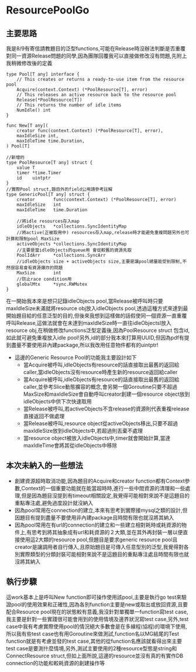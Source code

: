 # ResourcePoolGo

## 主要思路
我是8/9有寄信請教題目的泛型functions,可能在Release時沒辦法判斷是否重覆對同一資源Release問題的同學,因為團隊回覆我可以直接做修改沒有問題,先附上我稍微修改後的定義

```
type Pool[T any] interface {  
	// This creates or returns a ready-to-use item from the resource pool  
	Acquire(context.Context) (*PoolResource[T], error)  
	// This releases an active resource back to the resource pool  
	Release(*PoolResource[T])  
	// This returns the number of idle items  
	NumIdle() int  
}  

func New[T any](  
	creator func(context.Context) (*PoolResource[T], error),  
	maxIdleSize int,  
	maxIdleTime time.Duration,  
) Pool[T]  

//新增的
type PoolResource[T any] struct {
	value T
	timer *time.Timer
	id    uintptr
}
//實際Pool struct,題目外的field公用請參考註解 
type GenericPool[T any] struct {	
	creator       func(context.Context) (*PoolResource[T], error)
	maxIdleSize   int
	maxIdleTime   time.Duration
    
    //將idle resources存入map
    idleObjects   *collections.SyncIdentityMap
    //將active(正被取用中) resources存入map,release時才能避免重複問題另外也可計算和限制pool MaxSize
	activeObjects *collections.SyncIdentityMap
	//主要是當idleObjects的queue用 會從較舊的資源先取 
    PoolIdArr     *collections.SyncArr
	//idleObjects size + activeObjects size,主要是讓pool總量能受到限制,不然很容易會有資源爆炸的問題
    MaxSize       int
    //防止race condition用
	globalMtx     *sync.RWMutex
}
```

在一開始我本來是想只記錄idleObjects pool,當Release被呼叫時只要maxIdleSize未滿就將resource obj放入idleObjects pool,透過這種方式來達到最開始題目給的任意泛型的目的,但後來我想到這樣做的話假使同一個資源一直重覆呼叫Release,這做法就會在未達到maxIdleSize時一直往idleObjectsl放入resource obj,在稍做修改functions泛型定義後,因為PoolResource struct 包含id,如此就可避免重複放入idle pool!另外,id的部分我本來打算用UUID,但因為pdf有提到盡量不要使用非內建package,所以我改用任意物件都有的uintptr!  

- 這邊的Generic Resource Pool的功能我主要設計如下
    - 當Acquire被呼叫,idleObjects有resource的話直接取出最舊的返回給caller,當idleObjects沒有resource時產生新的resource返回給caller   
    - 當Acquire被呼叫,idleObjects有resource的話直接取出最舊的返回給caller,並參考Slice動態擴容的概念,會另開一個Goroutine只要不超過MaxSize和maxIdleSize會自動呼叫creator創建一個resource object放到idleObjects中供下次快速取用
    - 當Release被呼叫,若activeObjects不含release的資源則代表重複release直接返回不做處理
    - 當Release被呼叫,resource object從activeObjects移出,只要不超過maxIdleSize放到idleObjects中,若超過則丟棄不處理
    - 當resource object被放入idleObjects中,timer就會開始計算,當達maxIdleTime會將其從idleObjects中移除

## 本次未納入的一些想法
- 創建資源超時取消功能,因為題目的Acquire和creator function都有Context參數,Context的一個重要功能就在能當超時時,進行一些中間資源的清理和一些處理,但是因為題目沒提到有timeout相關設定,我覺得可能相對來說不是這題目的重點專注處,避免過度設計就沒納入
- 因為pool常用在connection的建立,本來有思考到實際接mysql之類的設計,但因題目有提到盡量不要使用非內建package且時間有限也就沒將其納入
- 因為pool常用在有url的connection的建立和一些建立相對耗時或耗資源的物件上,有思考到將其抽象成有url和耗資源的２大類,並在其外再封裝一層以便直接使用這2大類的resource pool,但題目是要求generic resource pool且creator是讓調用者自行傳入,且原始題目是可傳入任意型別的泛型,我覺得對各別實際類型的分類封裝可能相對來說不是這題目的重點專注處且時間有限也就沒將其納入

## 執行步驟
這work基本上是呼叫New function即可操作使用該pool,主要是執行go test來驗證pool的使用效果和正確性,因為各別function主要是new或取出或放回資源,且要配合Resource pool現在的狀態較有意義,我沒針對單獨單一function寫test case,我主要是針對一些實踐很可能會用到的使用情境及邊界狀況寫test case,另外,test case中我有考慮實際使用pool的情況絕大多數會是在多線程(協程)的環境下使用,所以我有些test case也有用Goroutine來做測試,function名以MG結尾的Test function就是有考慮並發的test case,其他的從function名應該就看得出來主要test case是要測什麼情境,另外,測試主要使用的2種resource型態是string和ConnectResource struct,但如上面所說,這邊的resource並沒有真的有實作DB connection的功能和較耗資源的創建操作等